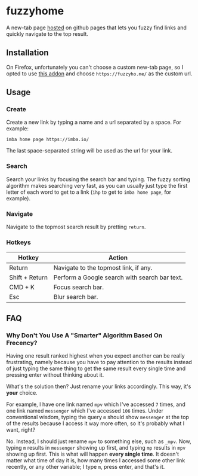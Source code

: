 # fuzzyhome

A new-tab page [hosted](https://fuzzyho.me/) on github pages
that lets you fuzzy find links and quickly navigate to the top result.

## Installation
On Firefox, unfortunately you can't choose a custom new-tab page,
so I opted to use [this addon](https://addons.mozilla.org/en-US/firefox/addon/new-tab-override)
and choose `https://fuzzyho.me/` as the custom url.

## Usage

### Create
Create a new link by typing a name and a url separated by a space.
For example:
```
imba home page https://imba.io/
```
The last space-separated string will be used as the url for your link.

### Search
Search your links by focusing the search bar and typing.
The fuzzy sorting algorithm makes searching very fast,
as you can usually just type the first letter of each word to get to a link (`ihp` to get to `imba home page`, for example).

### Navigate
Navigate to the topmost search result by pretting `return`.

### Hotkeys
Hotkey | Action
-|-
Return | Navigate to the topmost link, if any.
Shift + Return | Perform a Google search with search bar text.
CMD + K | Focus search bar.
Esc | Blur search bar.

## FAQ

### Why Don't You Use A "Smarter" Algorithm Based On Frecency?
Having one result ranked highest when you expect
another can be really frustrating,
namely because you have to pay attention to the results
instead of just typing the same thing to get the same result
every single time and pressing enter without thinking about it.

What's the solution then? Just rename your links accordingly.
This way, it's **your** choice.

For example, I have one link named `mpv` which I've accessed `7` times,
and one link named `messenger` which I've accessed `106` times.
Under conventional wisdom, typing the query `m` should show
`messenger` at the top of the results because I access it way more
often, so it's probably what I want, right?

No. Instead, I should just rename `mpv` to something else,
such as `_mpv`. Now, typing `m` results in `messenger` showing up first,
and typing `mp` results in `mpv` showing up first.
This is what will happen **every single time**.
It doesn't matter what time of day it is,
how many times I accessed some other link recently,
or any other variable;
I type `m`, press enter, and that's it.
